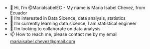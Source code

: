 - 👋 Hi, I’m @MariaIsabelEC - My name is Maria Isabel Chevez, from Ecuador
- 👀 I’m interested in Data Sicence, data analysis, statistics
- 🌱 I’m currently learning data sicence, I am statistical engineer
- 💞️ I’m looking to collaborate on data analysis
- 📫 How to reach me, please contact me by my email mariaisabel.chevez@gmail.com

<!---
MariaIsabelEC/MariaIsabelEC is a ✨ special ✨ repository because its `README.md` (this file) appears on your GitHub profile.
You can click the Preview link to take a look at your changes.
--->
